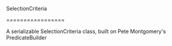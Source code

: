SelectionCriteria

=================



A serializable SelectionCriteria class, built on Pete Montgomery's PredicateBuilder
